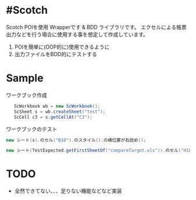 #Scotch
==========================

Scotch POIを使用 Wrapperです & BDD ライブラリです。
エクセルによる帳票出力などを行う場合に使用する事を想定して作成しています。

1. POIを簡単に(OOP的に)使用できるように
2. 出力ファイルをBDD的にテストする 


# Sample
ワークブック作成
```java
   ScWorkbook wb = new ScWorkbook();
   ScSheet s = wb.createSheet("test");
   ScCell c3 = s.getCellAt("C3");
```

ワークブックのテスト
```java
new シート(s).のセル("B10").のスタイル().の横位置が右詰め();

new シート(TestExpected.getFirstSheetOf("compareTarget.xls")).のセル("H18").から("F21").の文字列が("テスト");
```



# TODO
* 全然できてない、、、足りない機能などなど実装


